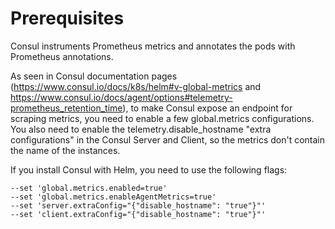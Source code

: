 # Prerequisites
Consul instruments Prometheus metrics and annotates the pods with Prometheus annotations. 

As seen in Consul documentation pages (https://www.consul.io/docs/k8s/helm#v-global-metrics and https://www.consul.io/docs/agent/options#telemetry-prometheus_retention_time), to make Consul expose an endpoint for scraping metrics, you need to enable a few global.metrics configurations.
You also need to enable the telemetry.disable_hostname "extra configurations" in the Consul Server and Client, so the metrics don't contain the name of the instances.

If you install Consul with Helm, you need to use the following flags:
```
--set 'global.metrics.enabled=true'
--set 'global.metrics.enableAgentMetrics=true'
--set 'server.extraConfig="{"disable_hostname": "true"}"'
--set 'client.extraConfig="{"disable_hostname": "true"}"'
```
